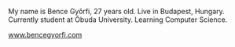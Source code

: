 My name is Bence Győrfi, 27 years old. 
Live in Budapest, Hungary. 
Currently student at Óbuda University. 
Learning Computer Science.


www.bencegyorfi.com
